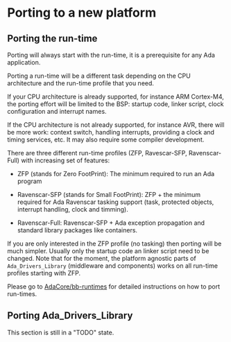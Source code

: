 # Porting to a new platform

## Porting the run-time

Porting will always start with the run-time, it is a prerequisite for any Ada
application.

Porting a run-time will be a different task depending on the CPU architecture
and the run-time profile that you need.

If your CPU architecture is already supported, for instance ARM Cortex-M4, the
porting effort will be limited to the BSP: startup code, linker script, clock
configuration and interrupt names.

If the CPU architecture is not already supported, for instance AVR, there
will be more work: context switch, handling interrupts, providing a clock and
timing services, etc. It may also require some compiler development.

There are three different run-time profiles (ZFP, Ravescar-SFP, Ravenscar-Full)
with increasing set of features:

 - ZFP (stands for Zero FootPrint): The minimum required to run an Ada program

 - Ravenscar-SFP (stands for Small FootPrint): ZFP + the minimum required for Ada
   Ravenscar tasking support (task, protected objects, interrupt handling,
   clock and timming).

 - Ravenscar-Full: Ravenscar-SFP + Ada exception propagation and standard
   library packages like containers.

If you are only interested in the ZFP profile (no tasking) then porting will be
much simpler. Usually only the startup code an linker script need to be
changed. Note that for the moment, the platform agnostic parts of
`Ada_Drivers_Library` (middleware and components) works on all run-time
profiles starting with ZFP.

Please go to [AdaCore/bb-runtimes](https://github.com/AdaCore/bb-runtimes) for
detailed instructions on how to port run-times.

## Porting Ada_Drivers_Library

This section is still in a "TODO" state.
